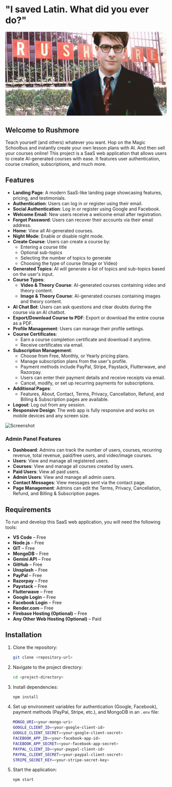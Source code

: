 # "I saved Latin. What did you ever do?"
![Screenshot](public/rushmore-936098835.jpg?raw=true "Hero")

## Welcome to Rushmore
Teach yourself (and others) whatever you want. Hop on the Magic Schoolbus and instantly create your own lesson plans with AI. And then sell your courses online! This project is a SaaS web application that allows users to create AI-generated courses with ease. It features user authentication, course creation, subscriptions, and much more.

## Features

- **Landing Page**: A modern SaaS-like landing page showcasing features, pricing, and testimonials.
- **Authentication**: Users can log in or register using their email.
- **Social Authentication**: Log in or register using Google and Facebook.
- **Welcome Email**: New users receive a welcome email after registration.
- **Forgot Password**: Users can recover their accounts via their email address.
- **Home**: View all AI-generated courses.
- **Night Mode**: Enable or disable night mode.
- **Create Course**: Users can create a course by:
  - Entering a course title
  - Optional sub-topics
  - Selecting the number of topics to generate
  - Choosing the type of course (Image or Video)
- **Generated Topics**: AI will generate a list of topics and sub-topics based on the user's input.
- **Course Types**:
  - **Video & Theory Course**: AI-generated courses containing video and theory content.
  - **Image & Theory Course**: AI-generated courses containing images and theory content.
- **AI Chat Bot**: Users can ask questions and clear doubts during the course via an AI chatbot.
- **Export/Download Course to PDF**: Export or download the entire course as a PDF.
- **Profile Management**: Users can manage their profile settings.
- **Course Certificates**:
  - Earn a course completion certificate and download it anytime.
  - Receive certificates via email.
- **Subscription Management**:
  - Choose from Free, Monthly, or Yearly pricing plans.
  - Manage subscription plans from the user's profile.
  - Payment methods include PayPal, Stripe, Paystack, Flutterwave, and Razorpay.
  - Users can enter their payment details and receive receipts via email.
  - Cancel, modify, or set up recurring payments for subscriptions.
- **Additional Pages**:
  - Features, About, Contact, Terms, Privacy, Cancellation, Refund, and Billing & Subscription pages are available.
- **Logout**: Log out from any session.
- **Responsive Design**: The web app is fully responsive and works on mobile devices and any screen size.

![Screenshot](/splash.png?raw=true "Preview")

### Admin Panel Features
- **Dashboard**: Admins can track the number of users, courses, recurring revenue, total revenue, paid/free users, and video/image courses.
- **Users**: View and manage all registered users.
- **Courses**: View and manage all courses created by users.
- **Paid Users**: View all paid users.
- **Admin Users**: View and manage all admin users.
- **Contact Messages**: View messages sent via the contact page.
- **Page Management**: Admins can edit the Terms, Privacy, Cancellation, Refund, and Billing & Subscription pages.

## Requirements

To run and develop this SaaS web application, you will need the following tools:

- **VS Code** – Free
- **Node.js** – Free
- **GIT** – Free
- **MongoDB** – Free
- **Gemini API** – Free
- **GitHub** – Free
- **Unsplash** – Free
- **PayPal** – Free
- **Razorpay** – Free
- **Paystack** – Free
- **Flutterwave** – Free
- **Google Login** – Free
- **Facebook Login** – Free
- **Render.com** – Free
- **Firebase Hosting (Optional)** – Free
- **Any Other Web Hosting (Optional)** – Paid

## Installation

1. Clone the repository:
   ```bash
   git clone <repository-url>
   ```

2. Navigate to the project directory:
   ```bash
   cd <project-directory>
   ```

3. Install dependencies:
   ```bash
   npm install
   ```

4. Set up environment variables for authentication (Google, Facebook), payment methods (PayPal, Stripe, etc.), and MongoDB in an `.env` file:
   ```bash
   MONGO_URI=<your-mongo-uri>
   GOOGLE_CLIENT_ID=<your-google-client-id>
   GOOGLE_CLIENT_SECRET=<your-google-client-secret>
   FACEBOOK_APP_ID=<your-facebook-app-id>
   FACEBOOK_APP_SECRET=<your-facebook-app-secret>
   PAYPAL_CLIENT_ID=<your-paypal-client-id>
   PAYPAL_CLIENT_SECRET=<your-paypal-client-secret>
   STRIPE_SECRET_KEY=<your-stripe-secret-key>
   ```

5. Start the application:
   ```bash
   npm start
   ```





